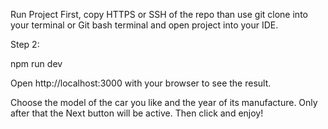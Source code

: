 Run Project
First, copy HTTPS or SSH of the repo than use git clone into your terminal or Git bash terminal and open project into your IDE.

Step 2:

npm run dev

Open http://localhost:3000 with your browser to see the result.

Choose the model of the car you like and the year of its manufacture. Only after that the Next button will be active. Then click and enjoy!
